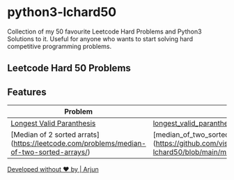 # python3-lchard50
Collection of my 50 favourite Leetcode Hard Problems and Python3 Solutions to it. Useful for anyone who wants to start solving hard competitive programming problems.


## Leetcode Hard 50 Problems


## Features


| Problem | Solution |
| ------ | ------ |
| [Longest Valid Paranthesis]([https://leetcode.com/problems/encode-and-decode-strings/) | [longest_valid_paranthesis.py](https://github.com/vishyarjun/python3-lchard50/blob/main/longest_valid_paranthesis.py) |
| [Median of 2 sorted arrats] (https://leetcode.com/problems/median-of-two-sorted-arrays/)| [median_of_two_sorted_arrays.py] (https://github.com/vishyarjun/python3-lchard50/blob/main/median_of_two_sorted_arrays.py) |


[Developed without ❤️ by | Arjun](https://vishyarjun.github.io)
